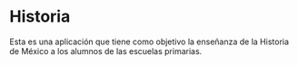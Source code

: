 # Historia

Esta es una aplicación que tiene como objetivo la enseñanza de la Historia de México a los alumnos de las escuelas primarias.

